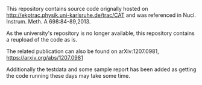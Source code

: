 This repository contains source code orignally hosted on http://ekptrac.physik.uni-karlsruhe.de/trac/CAT and was referenced in Nucl. Instrum. Meth. A 698:84-89,2013.

As the university's repository is no longer available, this repository contains a reupload of the code as is.

The related publication can also be found on arXiv:1207.0981, https://arxiv.org/abs/1207.0981 

Additionally the testdata and some sample report has been added as getting the code running these days may take some time.
